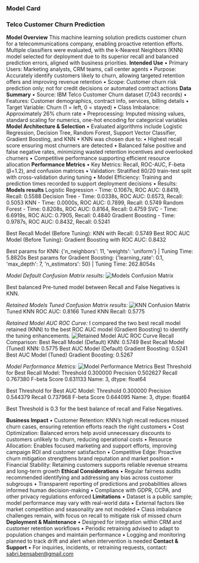 ### Model Card
###  Telco Customer Churn Prediction


**Model Overview**
This machine learning solution predicts customer churn for a telecommunications company, enabling proactive retention efforts. Multiple classifiers were evaluated, with the k-Nearest Neighbors (KNN) model selected for deployment due to its superior recall and balanced prediction errors, aligned with business priorities.
**Intended Use**
•	Primary Users: Marketing analysts, CRM teams, call center agents
•	Purpose: Accurately identify customers likely to churn, allowing targeted retention offers and improving revenue retention
•	Scope: Customer churn risk prediction only; not for credit decisions or automated contract actions
**Data Summary**
•	Source: IBM Telco Customer Churn dataset (7,043 records)
•	Features: Customer demographics, contract info, services, billing details
•	Target Variable: Churn (1 = left, 0 = stayed)
•	Class Imbalance: Approximately 26% churn rate
•	Preprocessing: Imputed missing values, standard scaling for numerics, one-hot encoding for categorical variables
**Model Architecture & Selection**
•	Evaluated algorithms include Logistic Regression, Decision Tree, Random Forest, Support Vector Classifier, Gradient Boosting, and KNN
•	KNN was chosen due to:
•	Highest recall score ensuring most churners are detected
•	Balanced false positive and false negative rates, minimizing wasted retention incentives and overlooked churners
•	Competitive performance supporting efficient resource allocation
**Performance Metrics**
•	Key Metrics: Recall, ROC-AUC, F-beta (β=1.2), and confusion matrices
•	Validation: Stratified 80/20 train-test split with cross-validation during tuning
•	Model Efficiency: Training and prediction times recorded to support deployment decisions
•	Results:
**Models results**
Logistic Regression - Time: 0.1067s, ROC AUC: 0.8419, Recall: 0.5588
Decision Tree - Time: 0.0338s, ROC AUC: 0.6573, Recall: 0.5053
KNN - Time: 0.0000s, ROC AUC: 0.7899, Recall: 0.5749
Random Forest - Time: 0.8208s, ROC AUC: 0.8164, Recall: 0.4759
SVC - Time: 6.6919s, ROC AUC: 0.7905, Recall: 0.4840
Gradient Boosting - Time: 0.9787s, ROC AUC: 0.8432, Recall: 0.5241

Best Recall Model (Before Tuning): KNN with Recall: 0.5749
Best ROC AUC Model (Before Tuning): Gradient Boosting with ROC AUC: 0.8432

Best params for KNN: {'n_neighbors': 11, 'weights': 'uniform'} | Tuning Time: 5.8820s
Best params for Gradient Boosting: {'learning_rate': 0.1, 'max_depth': 7, 'n_estimators': 50} | Tuning Time: 262.8054s

*Model Default Confusion Matrix results:*
![Models Confusion Matrix](/Models_default_CM.png)

Best balanced Pre-tuned model between Recall and False Negatives is KNN.

*Retained Models Tuned Confusion Matrix results:*
![KNN Confusion Matrix](/Tuned_KNN_CM.png)
Tuned KNN ROC AUC: 0.8166
Tuned KNN Recall: 0.5775
 
*Retained Model AUC ROC Curve:*
I compared the two best recall model retained (KNN) to the best ROC AUC model (Gradient Boosting) to identify the tuning enhancements.
 ![Retained Model AUC ROC Curve](/Tuned_selected_model_ROC_AUC_Curve.png)
Recall Comparison:
Best Recall Model (Default) KNN: 0.5749
Best Recall Model (Tuned) KNN: 0.5775
Best AUC Model (Default) Gradient Boosting: 0.5241
Best AUC Model (Tuned) Gradient Boosting: 0.5267

*Model Performance Metrics:*
 ![Model Performance Metrics](/Models_metrics.png)
Best Threshold for Best Recall Model:
Threshold       0.300000
Precision       0.502627
Recall          0.767380
F-beta Score    0.631133
Name: 3, dtype: float64

Best Threshold for Best AUC Model:
Threshold       0.300000
Precision       0.544379
Recall          0.737968
F-beta Score    0.644095
Name: 3, dtype: float64

Best Threshold is 0.3 for the best balance of recall and False Negatives.

**Business Impact**
•	Customer Retention: KNN’s high recall reduces missed churn cases, ensuring retention efforts reach the right customers
•	Cost Optimization: Balanced errors help avoid unnecessary discounts to customers unlikely to churn, reducing operational costs
•	Resource Allocation: Enables focused marketing and support efforts, improving campaign ROI and customer satisfaction
•	Competitive Edge: Proactive churn mitigation strengthens brand reputation and market position
•	Financial Stability: Retaining customers supports reliable revenue streams and long-term growth
**Ethical Considerations**
•	Regular fairness audits recommended identifying and addressing any bias across customer subgroups
•	Transparent reporting of predictions and probabilities allows informed human decision-making
•	Compliance with GDPR, CCPA, and other privacy regulations enforced
**Limitations**
•	Dataset is a public sample; model performance may vary with real-world data
•	External factors like market competition and seasonality are not modeled
•	Class imbalance challenges remain, with focus on recall to mitigate risk of missed churn
**Deployment & Maintenance**
•	Designed for integration within CRM and customer retention workflows
•	Periodic retraining advised to adapt to population changes and maintain performance
•	Logging and monitoring planned to track drift and alert when intervention is needed
**Contact & Support**
•	For inquiries, incidents, or retraining requests, contact: sabri.bensaber@gmail.com

